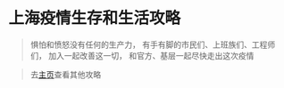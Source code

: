 # 上海疫情生存和生活攻略
> 惧怕和愤怒没有任何的生产力， 有手有脚的市民们、上班族们、工程师们， 加入一起改善这一切， 和官方、基层一起尽快走出这次疫情

> 去[主页](https://raynardj.github.io/cv19survive/)查看其他攻略


